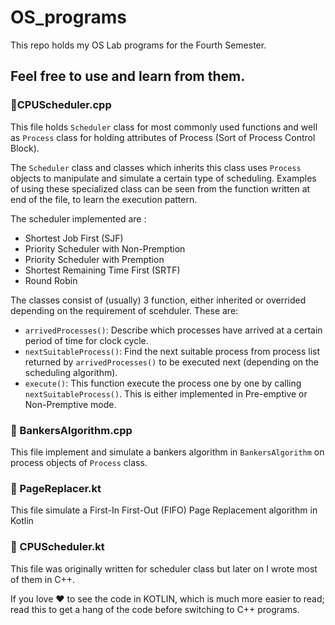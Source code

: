# OS_programs
This repo holds my OS Lab programs for the Fourth Semester. 
## Feel free to use and learn from them.

### 📜CPUScheduler.cpp 
This file holds `Scheduler` class for most commonly used functions and well as `Process` class for holding attributes of Process (Sort of Process Control Block). 

The `Scheduler` class and classes which inherits this class uses `Process` objects to manipulate and simulate a certain type of scheduling. Examples of using these specialized class can be seen from the function written at end of the file, to learn the execution pattern.

The scheduler implemented are :
- Shortest Job First (SJF)
- Priority Scheduler with Non-Premption
- Priority Scheduler with Premption
- Shortest Remaining Time First (SRTF) 
- Round Robin

The classes consist of (usually) 3 function, either inherited or overrided depending on the requirement of scehduler. These are:
- `arrivedProcesses()`: Describe which processes have arrived at a certain period of time for clock cycle.
- `nextSuitableProcess()`: Find the next suitable process from process list returned by `arrivedProcesses()` to be executed next (depending on the scheduling algorithm). 
- `execute()`: This function execute the process one by one by calling `nextSuitableProcess()`. This is either implemented in Pre-emptive or Non-Premptive mode.

### 📜 BankersAlgorithm.cpp 
This file implement and simulate a bankers algorithm in `BankersAlgorithm` on process objects of `Process` class.

### 📜 PageReplacer.kt
This file simulate a First-In First-Out (FIFO) Page Replacement algorithm in Kotlin

### 📜 CPUScheduler.kt 
This file was originally written for scheduler class but later on I wrote most of them in C++. 

If you love ♥ to see the code in KOTLIN, which is much more easier to read; read this to get a hang of the code before switching to C++ programs.
